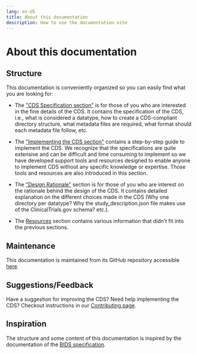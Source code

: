 ```yaml
---
lang: en-US
title: About this documentation
description: How to use the documentation site
---
```


# About this documentation

## Structure

This documentation is conveniently organized so you can easily find what you are looking for:

- The ["CDS Specification section"](specification/general-principles.md) is for those of you who are interested in the fine details of the CDS. It contains the specification of the CDS, i.e., what is considered a datatype, how to create a CDS-compliant directory structure, what metadata files are required, what format should each metadata file follow, etc.

- The ["Implementing the CDS section"](implementing-cds/step-by-step-guide.md) contains a step-by-step guide to implement the CDS. We recognize that the specifications are quite extensive and can be difficult and time consuming to implement so we have developed support tools and resources designed to enable anyone to implement CDS without any specific knowledge or expertise. Those tools and resources are also introduced in this section.

- The ["Design Rationale"](design-rationale/overview.md) section is for those of you who are interest on the rationale behind the design of the CDS. It contains detailed explanation on the different choices made in the CDS (Why one directory per datatype? Why the study_description.json file makes use of the ClinicalTrials.gov schema? etc.).

- The [Resources](resources/changelog.md) section contains various information that didn't fit into the previous sections.

## Maintenance

This documentation is maintained from its GitHub repository accessible [here](https://github.com/AI-READI/cds-specification).

## Suggestions/Feedback

Have a suggestion for improving the CDS? Need help implementing the CDS? Checkout instructions in our [Contributing page](resources/contributing.md).

## Inspiration

The structure and some content of this documentation is inspired by the documentation of the [BIDS specification](https://bids-specification.readthedocs.io/en/stable/).
